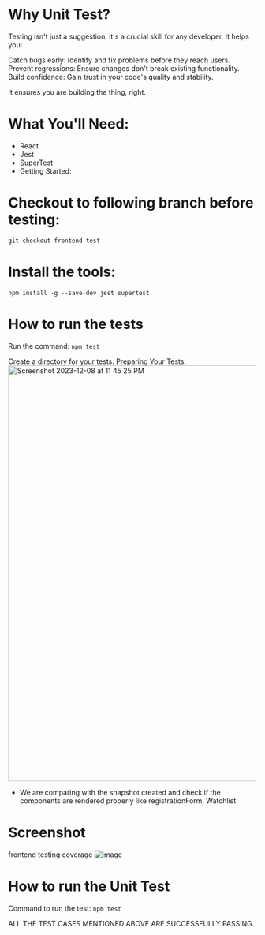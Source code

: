 # Why Unit Test?

Testing isn't just a suggestion, it's a crucial skill for any developer. It helps you:

Catch bugs early: Identify and fix problems before they reach users.
Prevent regressions: Ensure changes don't break existing functionality.
Build confidence: Gain trust in your code's quality and stability.

It ensures you are building the thing, right.


# What You'll Need:

- React
- Jest
- SuperTest
- Getting Started:

# Checkout to following branch before testing:

  `git checkout frontend-test`

# Install the tools:

 `npm install -g --save-dev jest supertest`

 # How to run the tests
 Run the command: `npm test`

Create a directory for your tests.
Preparing Your Tests:
<img width="843" alt="Screenshot 2023-12-08 at 11 45 25 PM" src="https://github.com/yashshrikant99/Software-Engineering-Project/assets/23173443/f339d807-861a-44e5-aa46-4242d3a5c459">

- We are comparing with the snapshot created and check if the components are rendered properly like registrationForm, Watchlist

# Screenshot
frontend testing coverage
![image](https://github.com/yashshrikant99/Software-Engineering-Project/assets/58352099/7601d363-4b35-438d-a5ee-66521aa06ed5)

# How to run the Unit Test
Command to run the test: `npm test`




ALL THE TEST CASES MENTIONED ABOVE ARE SUCCESSFULLY PASSING.





